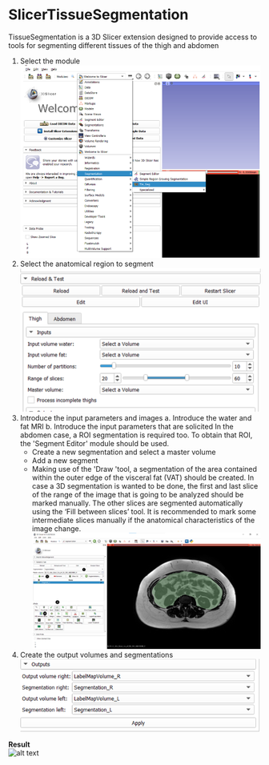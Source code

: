 
# SlicerTissueSegmentation
TissueSegmentation is a 3D Slicer extension designed to provide access to tools for segmenting different tissues of the thigh and abdomen 
1.	Select the module
![alt text](https://github.com/MarinaSandonis/SlicerTissueSegmentation/blob/main/images/module.png?raw=true)
3.	Select the anatomical region to segment
![alt text](https://github.com/MarinaSandonis/SlicerTissueSegmentation/blob/main/images/inputs.png?raw=true)
5.	Introduce the input parameters and images
    a.	Introduce the water and fat MRI 
    b.	Introduce the input parameters that are solicited
    In the abdomen case, a ROI segmentation is required too. To obtain that ROI, the 'Segment Editor' module should be used.
      - Create a new segmentation and select a master volume
      - Add a new segment 
      - Making use of the 'Draw 'tool, a segmentation of the area contained within the outer edge of the visceral fat (VAT) should be created.
      In case a 3D segmentation is wanted to be done, the first and last slice of the range of the image that is going to be analyzed should be marked manually. 
      The other slices are segmented automatically using the ‘Fill between slices’ tool. It is recommended to mark some intermediate slices manually if the anatomical
      characteristics of the image change.  
      ![alt text](https://github.com/MarinaSandonis/SlicerTissueSegmentation/blob/main/images/SegmentEditor.png?raw=true)
4.	Create the output volumes and segmentations
![alt text](https://github.com/MarinaSandonis/SlicerTissueSegmentation/blob/main/images/Outputs.png?raw=true)

<b>Result</b> <br>
![alt text](https://github.com/MarinaSandonis/SlicerTissueSegmentation/blob/main/images/SlicerCapture.gif?raw=true)
